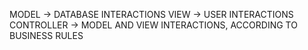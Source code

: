 MODEL -> DATABASE INTERACTIONS
VIEW -> USER INTERACTIONS
CONTROLLER -> MODEL AND VIEW INTERACTIONS, ACCORDING TO BUSINESS RULES